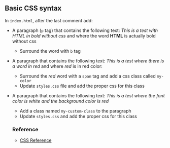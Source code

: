 ## Basic CSS syntax

In `index.html`, after the last comment add:

* A paragraph (`p` tag) that contains the following text: _This is a test with HTML in bold without css_ and where the word **HTML** is actually bold without css 
  * Surround the word with `b` tag
* A paragraph that contains the following text: _This is a test where there is a word in red_ and where _red_ is in red color:
  * Surround the _red_ word with a `span` tag and add a css class called `my-color`
  * Update `styles.css` file and add the proper css for this class
* A paragraph that contains the following text: _This is a test where the font color is white and the background color is red_
  * Add a class named `my-custom-class` to the paragraph
  * Update `styles.css` and add the proper css for this class

  ### Reference

  * [CSS Reference](https://developer.mozilla.org/en-US/docs/Web/CSS/Reference)